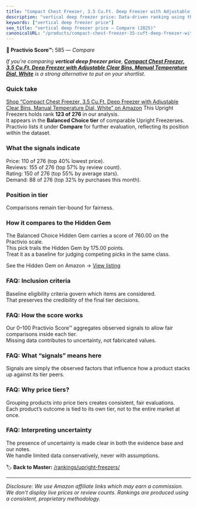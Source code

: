 ```yaml
---
title: "Compact Chest Freezer, 3.5 Cu.Ft. Deep Freezer with Adjustable Clear Bins, Manual Temperature Dial, White"
description: "vertical deep freezer price: Data-driven ranking using the Practivio Score™. Positioned by quality, value, demand, findability, momentum."
keywords: ["vertical deep freezer price"]
seo_title: "vertical deep freezer price — Compare (2025)"
canonicalURL: "/products/compact-chest-freezer-35-cuft-deep-freezer-with-adjustable-clear-bins-manual-temperature-dial-white-B0CKMS75Z4/"
---
```


**🛒 Practivio Score™:** 585 — _Compare_


*If you're comparing **vertical deep freezer price**, **[Compact Chest Freezer, 3.5 Cu.Ft. Deep Freezer with Adjustable Clear Bins, Manual Temperature Dial, White](https://www.amazon.com/dp/B0CKMS75Z4?tag=practivio-20)** is a strong alternative to put on your shortlist.*
### Quick take
[Shop “Compact Chest Freezer, 3.5 Cu.Ft. Deep Freezer with Adjustable Clear Bins, Manual Temperature Dial, White” on Amazon](https://www.amazon.com/dp/B0CKMS75Z4?tag=practivio-20)
This Upright Freezers holds rank **123 of 276** in our analysis.  
It appears in the **Balanced Choice tier** of comparable Upright Freezerses.  
Practivio lists it under **Compare** for further evaluation, reflecting its position within the dataset.

### What the signals indicate
Price: 110 of 276 (top 40% lowest price).  
Reviews: 155 of 276 (top 57% by review count).  
Rating: 150 of 276 (top 55% by average stars).  
Demand: 88 of 276 (top 32% by purchases this month).

### Position in tier
Comparisons remain tier-bound for fairness.

### How it compares to the Hidden Gem
The Balanced Choice Hidden Gem carries a score of 760.00 on the Practivio scale.  
This pick trails the Hidden Gem by 175.00 points.  
Treat it as a baseline for judging competing picks in the same class.  

See the Hidden Gem on Amazon → [View listing](https://www.amazon.com/dp/B08P6CS4SW?tag=practivio-20)

### FAQ: Inclusion criteria
Baseline eligibility criteria govern which items are considered.  
That preserves the credibility of the final tier decisions.

### FAQ: How the score works
Our 0–100 Practivio Score™ aggregates observed signals to allow fair comparisons inside each tier.  
Missing data contributes to uncertainty, not fabricated values.

### FAQ: What “signals” means here
Signals are simply the observed factors that influence how a product stacks up against its tier peers.

### FAQ: Why price tiers?
Grouping products into price tiers creates consistent, fair evaluations.  
Each product’s outcome is tied to its own tier, not to the entire market at once.

### FAQ: Interpreting uncertainty
The presence of uncertainty is made clear in both the evidence base and our notes.  
We handle limited data conservatively, never with assumptions.

<!-- Missing template for Compare/CompareWithinPriceClass -->


🏷️ **Back to Master:** [/rankings/upright-freezers/](/rankings/upright-freezers/)

---
_Disclosure: We use Amazon affiliate links which may earn a commission. We don’t display live prices or review counts. Rankings are produced using a consistent, proprietary methodology._
